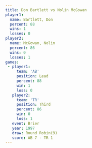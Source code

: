 ```yaml
---
title: Don Bartlett vs Nolin McGowan
player1:              
  name: Bartlett, Don 
  percent: 88         
  wins: 1             
  losses: 0           
player2:              
  name: McGowan, Nolin
  percent: 86         
  wins: 0             
  losses: 1           
games:
 - player1:        
     team: 'AB'    
     position: Lead
     percent: 88   
     win: 1        
     loss: 0       
   player2:         
     team: 'TR'     
     position: Third
     percent: 86    
     win: 0         
     loss: 1        
   event: Brier        
   year: 1997          
   draw: Round Robin(9)
   score: AB 7 - TR 1  
---
```

